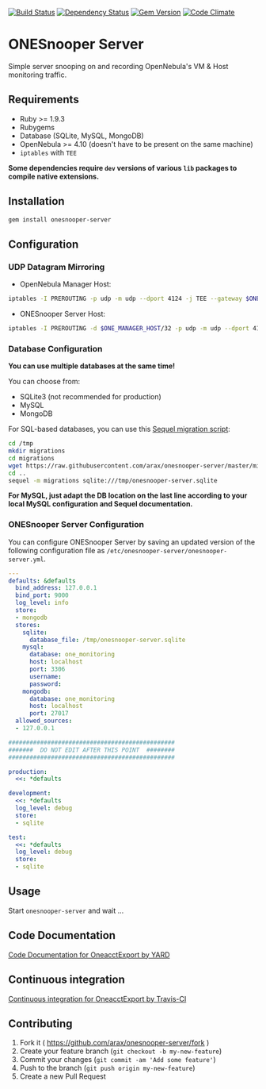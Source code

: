 [![Build Status](https://secure.travis-ci.org/arax/onesnooper-server.png)](http://travis-ci.org/arax/onesnooper-server)
[![Dependency Status](https://gemnasium.com/arax/onesnooper-server.png)](https://gemnasium.com/arax/onesnooper-server)
[![Gem Version](https://fury-badge.herokuapp.com/rb/onesnooper-server.png)](https://badge.fury.io/rb/onesnooper-server)
[![Code Climate](https://codeclimate.com/github/arax/onesnooper-server.png)](https://codeclimate.com/github/arax/onesnooper-server)

# ONESnooper Server
Simple server snooping on and recording OpenNebula's VM &amp; Host monitoring traffic.

## Requirements
* Ruby >= 1.9.3
* Rubygems
* Database (SQLite, MySQL, MongoDB)
* OpenNebula >= 4.10 (doesn't have to be present on the same machine)
* `iptables` with `TEE`

__Some dependencies require `dev` versions of various `lib` packages to compile native extensions.__

## Installation
```bash
gem install onesnooper-server
```

## Configuration
### UDP Datagram Mirroring
* OpenNebula Manager Host:
```bash
iptables -I PREROUTING -p udp -m udp --dport 4124 -j TEE --gateway $ONESNOOPER_HOST
```
* ONESnooper Server Host:
```bash
iptables -I PREROUTING -d $ONE_MANAGER_HOST/32 -p udp -m udp --dport 4124 -j DNAT --to-destination $ONESNOOPER_HOST:9000
```

### Database Configuration
__You can use multiple databases at the same time!__

You can choose from:
* SQLite3 (not recommended for production)
* MySQL
* MongoDB

For SQL-based databases, you can use this [Sequel migration script](https://raw.githubusercontent.com/arax/onesnooper-server/master/migrations/001_create_db.rb):
```bash
cd /tmp
mkdir migrations
cd migrations
wget https://raw.githubusercontent.com/arax/onesnooper-server/master/migrations/001_create_db.rb
cd ..
sequel -m migrations sqlite:///tmp/onesnooper-server.sqlite
```
__For MySQL, just adapt the DB location on the last line according to your local MySQL configuration and Sequel documentation.__

### ONESnooper Server Configuration
You can configure ONESnooper Server by saving an updated version of the following configuration
file as `/etc/onesnooper-server/onesnooper-server.yml`.

```yaml
---
defaults: &defaults
  bind_address: 127.0.0.1
  bind_port: 9000
  log_level: info
  store:
  - mongodb
  stores:
    sqlite:
      database_file: /tmp/onesnooper-server.sqlite
    mysql:
      database: one_monitoring
      host: localhost
      port: 3306
      username:
      password:
    mongodb:
      database: one_monitoring
      host: localhost
      port: 27017
  allowed_sources:
  - 127.0.0.1

###############################################
#######  DO NOT EDIT AFTER THIS POINT  ########
###############################################

production:
  <<: *defaults

development:
  <<: *defaults
  log_level: debug
  store:
  - sqlite

test:
  <<: *defaults
  log_level: debug
  store:
  - sqlite
```

## Usage
Start `onesnooper-server` and wait ...

## Code Documentation
[Code Documentation for OneacctExport by YARD](http://rubydoc.info/github/arax/onesnooper-server/)

## Continuous integration
[Continuous integration for OneacctExport by Travis-CI](http://travis-ci.org/arax/onesnooper-server/)

## Contributing
1. Fork it ( https://github.com/arax/onesnooper-server/fork )
2. Create your feature branch (`git checkout -b my-new-feature`)
3. Commit your changes (`git commit -am 'Add some feature'`)
4. Push to the branch (`git push origin my-new-feature`)
5. Create a new Pull Request
